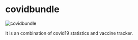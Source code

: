 # covidbundle

![covidbundle](https://socialify.git.ci/TumuRenusri/covidbundle/image?description=1&descriptionEditable=&font=Rokkitt&language=1&logo=https%3A%2F%2Fwww.psycharchives.org%2Fretrieve%2F096175aa-f7f2-4970-989d-d934c30b5551&owner=1&theme=Light)


It is an combination of covid19 statistics and vaccine tracker.

